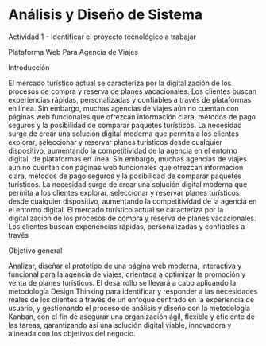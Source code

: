 # Análisis y Diseño de Sistema
Actividad 1 - Identificar el proyecto tecnológico a trabajar 


Plataforma Web Para Agencia de Viajes  



 

Introducción  

 

El mercado turístico actual se caracteriza por la digitalización de los procesos de compra y reserva de planes vacacionales. Los clientes buscan experiencias rápidas, personalizadas y confiables a través de plataformas en línea. Sin embargo, muchas agencias de viajes aún no cuentan con páginas web funcionales que ofrezcan información clara, métodos de pago seguros y la posibilidad de comparar paquetes turísticos. 
 La necesidad surge de crear una solución digital moderna que permita a los clientes explorar, seleccionar y reservar planes turísticos desde cualquier dispositivo, aumentando la competitividad de la agencia en el entorno digital. 
de plataformas en línea. Sin embargo, muchas agencias de viajes aún no cuentan con páginas web funcionales que ofrezcan información clara, métodos de pago seguros y la posibilidad de comparar paquetes turísticos. 
 La necesidad surge de crear una solución digital moderna que permita a los clientes explorar, seleccionar y reservar planes turísticos desde cualquier dispositivo, aumentando la competitividad de la agencia en el entorno digital. El mercado turístico actual se caracteriza por la digitalización de los procesos de compra y reserva de planes vacacionales. Los clientes buscan experiencias rápidas, personalizadas y confiables a través 


  

Objetivo general  

Analizar, diseñar el prototipo de una página web moderna, interactiva y funcional para la agencia de viajes, orientada a optimizar la promoción y venta de planes turísticos. El desarrollo se llevará a cabo aplicando la metodología Design Thinking para identificar y responder a las necesidades reales de los clientes a través de un enfoque centrado en la experiencia de usuario, y gestionando el proceso de análisis y diseño con la metodología Kanban, con el fin de asegurar una organización ágil, flexible y eficiente de las tareas, garantizando así una solución digital viable, innovadora y alineada con los objetivos del negocio. 
